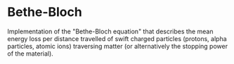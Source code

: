 # Bethe-Bloch
Implementation of the "Bethe-Bloch equation" that describes the mean energy loss per distance travelled of swift charged particles (protons, alpha particles, atomic ions) traversing matter (or alternatively the stopping power of the material).

